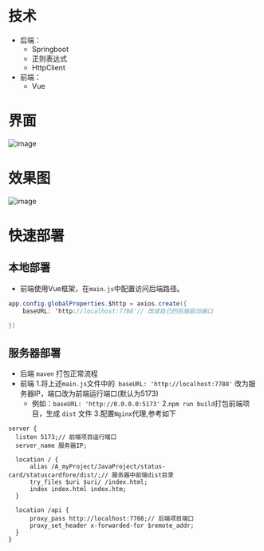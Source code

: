 # 技术
- 后端：
    - Springboot
    - 正则表达式
    - HttpClient
- 前端：
    - Vue
# 界面
![image](https://github.com/Cunninger/status-card/assets/113076850/fd564aeb-fcae-434a-a036-ffadeb5b328e)


# 效果图
![image](https://github.com/Cunninger/status-card/assets/113076850/ccaa2451-6958-4259-a86f-83ae84577442)


# 快速部署
## 本地部署
- 前端使用Vue框架，在`main.js`中配置访问后端路径。
```java
app.config.globalProperties.$http = axios.create({
    baseURL: 'http://localhost:7788'// 改成自己的后端启动端口
    
})
```

## 服务器部署

- 后端
`maven` 打包正常流程
- 前端
1.将上述`main.js`文件中的` baseURL: 'http://localhost:7788'` 改为服务器IP，端口改为前端运行端口(默认为5173)
  - 例如：`baseURL: 'http://0.0.0.0:5173'`
2.`npm run build`打包前端项目，生成 `dist` 文件
3.配置`Nginx`代理,参考如下
```
server {
  listen 5173;// 前端项目运行端口
  server_name 服务器IP;

  location / {
      alias /A_myProject/JavaProject/status-card/statuscardfore/dist/;// 服务器中前端dist目录
      try_files $uri $uri/ /index.html;
      index index.html index.htm;
  }

  location /api {
      proxy_pass http://localhost:7788;// 后端项目端口
      proxy_set_header x-forwarded-for $remote_addr;
  }
}
```

  
